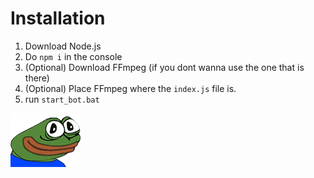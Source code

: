 # Installation

1. Download Node.js
2. Do `npm i` in the console
3. (Optional) Download FFmpeg (if you dont wanna use the one that is there)
4. (Optional) Place FFmpeg where the `index.js` file is.
5. run `start_bot.bat`

![Okayge](images/Okayge.png)